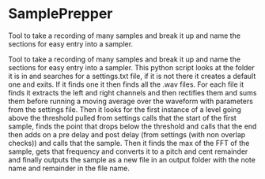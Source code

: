 # SamplePrepper
Tool to take a recording of many samples and break it up and name the sections for easy entry into a sampler.

Tool to take a recording of many samples and break it up and name the sections for easy entry into a sampler.
This python script looks at the folder it is in and searches for a settings.txt file, if it is not there it creates a default one and exits. If it finds one it then finds all the .wav files. For each file it finds it extracts the left and right channels and then rectifies them and sums them before running a moving average over the waveform with parameters from the settings file. Then it looks for the first instance of a level going above the threshold pulled from settings calls that the start of the first sample, finds the point that drops below the threshold and calls that the end then adds on a pre delay and post delay (from settings (with non overlap checks)) and calls that the sample. Then it finds the max of the FFT of the sample, gets that frequency and converts it to a pitch and cent remainder and finally outputs the sample as a new file in an output folder with the note name and remainder in the file name.
